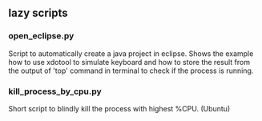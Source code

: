 ## lazy scripts

### open_eclipse.py

Script to automatically create a java project in eclipse.
Shows the example how to use xdotool to simulate keyboard and how to store the result from the output of 'top' command in terminal to check if the process is running.

### kill_process_by_cpu.py

Short script to blindly kill the process with highest %CPU. (Ubuntu)
